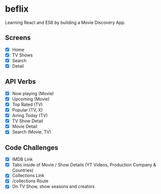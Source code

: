 # beflix

Learning React and ES6 by building a Movie Discovery App.

## Screens

-   [x] Home
-   [x] TV Shows
-   [x] Search
-   [x] Detail

## API Verbs

-   [x] Now playing (Movie)
-   [x] Upcoming (Movie)
-   [x] Top Rated (TV)
-   [x] Popular (TV, X)
-   [x] Airing Today (TV)
-   [x] TV Show Detail
-   [x] Movie Detail
-   [x] Search (Movie, TV)

## Code Challenges

-   [x] IMDB Link
-   [x] Tabs inside of Movie / Show Details (YT Videos, Production Company & Countries)
-   [x] Collections Link
-   [x] /collections Route
-   [x] On TV Show, show seasons and creators
